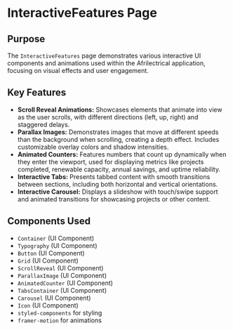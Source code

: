 # InteractiveFeatures Page

## Purpose
The `InteractiveFeatures` page demonstrates various interactive UI components and animations used within the Afrilectrical application, focusing on visual effects and user engagement.

## Key Features
- **Scroll Reveal Animations:** Showcases elements that animate into view as the user scrolls, with different directions (left, up, right) and staggered delays.
- **Parallax Images:** Demonstrates images that move at different speeds than the background when scrolling, creating a depth effect. Includes customizable overlay colors and shadow intensities.
- **Animated Counters:** Features numbers that count up dynamically when they enter the viewport, used for displaying metrics like projects completed, renewable capacity, annual savings, and uptime reliability.
- **Interactive Tabs:** Presents tabbed content with smooth transitions between sections, including both horizontal and vertical orientations.
- **Interactive Carousel:** Displays a slideshow with touch/swipe support and animated transitions for showcasing projects or other content.

## Components Used
- `Container` (UI Component)
- `Typography` (UI Component)
- `Button` (UI Component)
- `Grid` (UI Component)
- `ScrollReveal` (UI Component)
- `ParallaxImage` (UI Component)
- `AnimatedCounter` (UI Component)
- `TabsContainer` (UI Component)
- `Carousel` (UI Component)
- `Icon` (UI Component)
- `styled-components` for styling
- `framer-motion` for animations